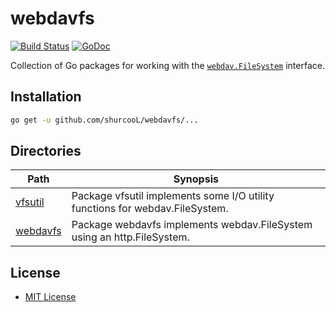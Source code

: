 webdavfs
========

[![Build Status](https://travis-ci.org/shurcooL/webdavfs.svg?branch=master)](https://travis-ci.org/shurcooL/webdavfs) [![GoDoc](https://godoc.org/github.com/shurcooL/webdavfs?status.svg)](https://godoc.org/github.com/shurcooL/webdavfs)

Collection of Go packages for working with the [`webdav.FileSystem`](https://godoc.org/golang.org/x/net/webdav#FileSystem) interface.

Installation
------------

```bash
go get -u github.com/shurcooL/webdavfs/...
```

Directories
-----------

| Path                                                                | Synopsis                                                                     |
|---------------------------------------------------------------------|------------------------------------------------------------------------------|
| [vfsutil](https://godoc.org/github.com/shurcooL/webdavfs/vfsutil)   | Package vfsutil implements some I/O utility functions for webdav.FileSystem. |
| [webdavfs](https://godoc.org/github.com/shurcooL/webdavfs/webdavfs) | Package webdavfs implements webdav.FileSystem using an http.FileSystem.      |

License
-------

-	[MIT License](https://opensource.org/licenses/mit-license.php)
